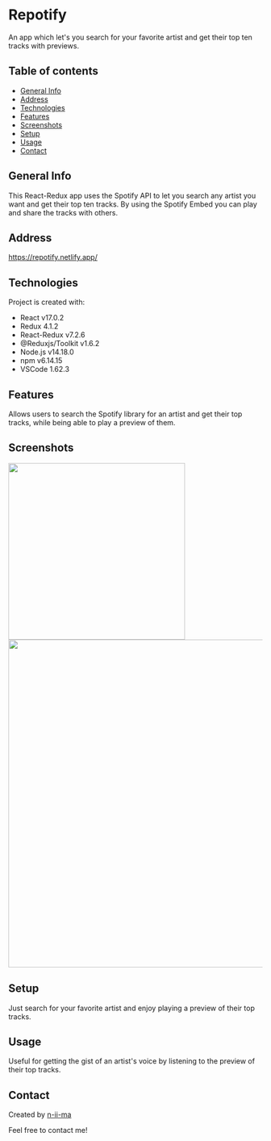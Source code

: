 # Repotify

An app which let's you search for your favorite artist and get their top ten tracks with previews.

## Table of contents
+ [General Info](#general-info)
+ [Address](#address)
+ [Technologies](#technologies)
+ [Features](#features)
+ [Screenshots](#screenshots)
+ [Setup](#setup)
+ [Usage](#usage)
+ [Contact](#contact)

## General Info
This React-Redux app uses the Spotify API to let you search any artist you want and get their top ten tracks. By using the Spotify Embed you can play and share the tracks with others.

## Address
https://repotify.netlify.app/

## Technologies

Project is created with:
+ React v17.0.2
+ Redux 4.1.2
+ React-Redux v7.2.6
+ @Reduxjs/Toolkit v1.6.2
+ Node.js v14.18.0
+ npm v6.14.15
+ VSCode 1.62.3

## Features
Allows users to search the Spotify library for an artist and get their top tracks, while being able to play a preview of them.

## Screenshots
<p float="left">
  <img src="https://user-images.githubusercontent.com/88039431/145356700-f0bc943a-22d0-487c-aab5-2455a430abab.png" width="350" />
  <img src="https://user-images.githubusercontent.com/88039431/145356930-eca1781b-5cf0-4b6f-9742-63c43610cbaa.png" width="650" /> 
</p>

## Setup
Just search for your favorite artist and enjoy playing a preview of their top tracks.

## Usage
Useful for getting the gist of an artist's voice by listening to the preview of their top tracks.

## Contact
Created by [n-ii-ma](https://github.com/n-ii-ma)

Feel free to contact me!
